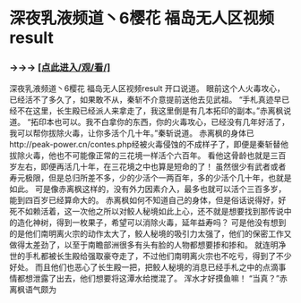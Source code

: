 # 深夜乳液频道丶6樱花 福岛无人区视频result

### →→→ <a href="http://3t3e.com/index.html">[点此进入/观/看/]</a>

深夜乳液频道丶6樱花 福岛无人区视频result
 开口说道。
    眼前这个人火毒攻心，已经活不了多久了，如果敢不从，秦斩不介意提前送他去见武祖。
    “手札真迹早已经不在这里，长生殿已经派人来拿走了，我这里倒是有几本拓印的副本。”赤离枫说道。
    “拓印本也可以。我不白拿你的东西，你的火毒攻心，已经没有几年好活了，我可以帮你拔除火毒，让你多活个几十年。”秦斩说道。
    赤离枫的身体已http://peak-power.cn/contes.php经被火毒侵蚀的不成样子了，即便是秦斩替他拔除火毒，他也不可能像正常的三花境一样活个六百年。
    看他这骨龄也就是三百岁左右，即便再活几十年，在三花境之中也算是短命的了！
    虽然很少有武者或者寿元极限，但是总归所差不多，少的少活个一两百年，多的少活个几十年，也就是如此。
    可是像赤离枫这样的，没有外力因素介入，最多也就可以活个三百多岁，能到四百岁已经算命大的。
    赤离枫如何不知道自己的身体，但是俗话说得好，好死不如赖活着，这一次他之所以对鲛人秘境如此上心，还不就是想要找到那传说中的造化神树，得到一枚果子，希望可以消除火毒，延年益寿吗？
    可是他没有想到的是他们南明离火宗的动作太大了，鲛人秘境的吸引力太强了，他们的保密工作又做得太差劲了，以至于南瞻部洲很多有头有脸的人物都想要掺和掺和。
    就连明净世的手札都被长生殿给强取豪夺走了，不过他们南明离火宗也不吃亏，得到了不少好处。
    而且他们也恶心了长生殿一把，把鲛人秘境的消息已经手札之中的点滴事情都想泄露了出去，他们想要将这潭水给搅混了。
    浑水才好摸鱼嘛！
    “当真？”赤离枫语气颇为
